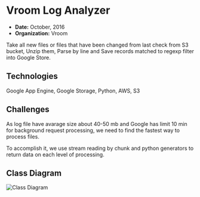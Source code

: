 # Vroom Log Analyzer

 - **Date:** October, 2016
 - **Organization:** Vroom

Take all new files or files that have been changed from last check from S3 bucket, Unzip them, Parse by line 
and Save records matched to regexp filter into Google Store.

## Technologies
Google App Engine, Google Storage, Python, AWS, S3

## Challenges

As log file have avarage size about 40-50 mb and Google has limit 10 min for background request processing, 
we need to find the fastest way to process files.

To accomplish it, we use stream reading by chunk and python generators to return data on each level of processing.

## Class Diagram
![Class Diagram](LogAnalyser.png.png)
